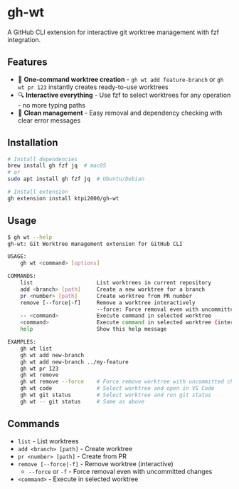 # gh-wt

A GitHub CLI extension for interactive git worktree management with fzf integration.

## Features

- 🚀 **One-command worktree creation** - `gh wt add feature-branch` or `gh wt pr 123` instantly creates ready-to-use worktrees
- 🔍 **Interactive everything** - Use fzf to select worktrees for any operation - no more typing paths
- 🧹 **Clean management** - Easy removal and dependency checking with clear error messages

## Installation

```bash
# Install dependencies
brew install gh fzf jq  # macOS
# or
sudo apt install gh fzf jq  # Ubuntu/Debian

# Install extension
gh extension install ktpi2000/gh-wt
```

## Usage

```bash
$ gh wt --help
gh-wt: Git Worktree management extension for GitHub CLI

USAGE:
    gh wt <command> [options]

COMMANDS:
    list                    List worktrees in current repository
    add <branch> [path]     Create a new worktree for a branch
    pr <number> [path]      Create worktree from PR number
    remove [--force|-f]     Remove a worktree interactively
                            --force: Force removal even with uncommitted changes
    -- <command>            Execute command in selected worktree
    <command>               Execute command in selected worktree (interactive)
    help                    Show this help message

EXAMPLES:
    gh wt list
    gh wt add new-branch
    gh wt add new-branch ../my-feature
    gh wt pr 123
    gh wt remove
    gh wt remove --force    # Force remove worktree with uncommitted changes
    gh wt code              # Select worktree and open in VS Code
    gh wt git status        # Select worktree and run git status
    gh wt -- git status     # Same as above
```

## Commands

- `list` - List worktrees
- `add <branch> [path]` - Create worktree
- `pr <number> [path]` - Create from PR
- `remove [--force|-f]` - Remove worktree (interactive)
  - `--force` or `-f` - Force removal even with uncommitted changes
- `<command>` - Execute in selected worktree


